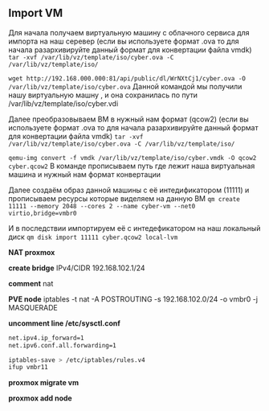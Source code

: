 ## Import VM
Для начала получаем виртуальную машину с облачного сервиса для импорта на наш серевер
(если вы используете формат .ova то для начала разархивируйте данный формат для конвертации файла vmdk)
 ```tar -xvf /var/lib/vz/template/iso/cyber.ova -C /var/lib/vz/template/iso/```

```wget http://192.168.000.000:81/api/public/dl/WrNXtCj1/cyber.ova -O /var/lib/vz/template/iso/cyber.ova```
Данной командой мы получили нашу виртуальную машну , и она сохранилась по пути /var/lib/vz/template/iso/cyber.vdi

Далее преобразовываем ВМ в нужный нам формат (qcow2)
(если вы используете формат .ova то для начала разархивируйте данный формат для конвертации файла vmdk)
 ```tar -xvf /var/lib/vz/template/iso/cyber.ova -C /var/lib/vz/template/iso/```

```qemu-img convert -f vmdk /var/lib/vz/template/iso/cyber.vmdk -O qcow2 cyber.qcow2```
В команде прописываем путь где лежит наша виртуальная машина и нужный нам формат конвертации

Далее создаём образ данной машины с её интедификатором (11111) и прописываем ресурсы которые виделяем на данную ВМ
```qm create 11111 --memory 2048 --cores 2 --name cyber-vm --net0 virtio,bridge=vmbr0```

И в последствии импортируем её с интедефикатором на наш локальный диск
```qm disk import 11111 cyber.qcow2 local-lvm```

**NAT proxmox**

**create bridge**
IPv4/CIDR 192.168.102.1/24

**comment** 
nat

**PVE node**
iptables -t nat -A POSTROUTING -s 192.168.102.0/24 -o vmbr0 -j MASQUERADE

**uncomment line /etc/sysctl.conf**
```bash
net.ipv4.ip_forward=1
net.ipv6.conf.all.forwarding=1
```

```bash
iptables-save > /etc/iptables/rules.v4
ifup vmbr11
```

**proxmox migrate vm**


**proxmox add node**

